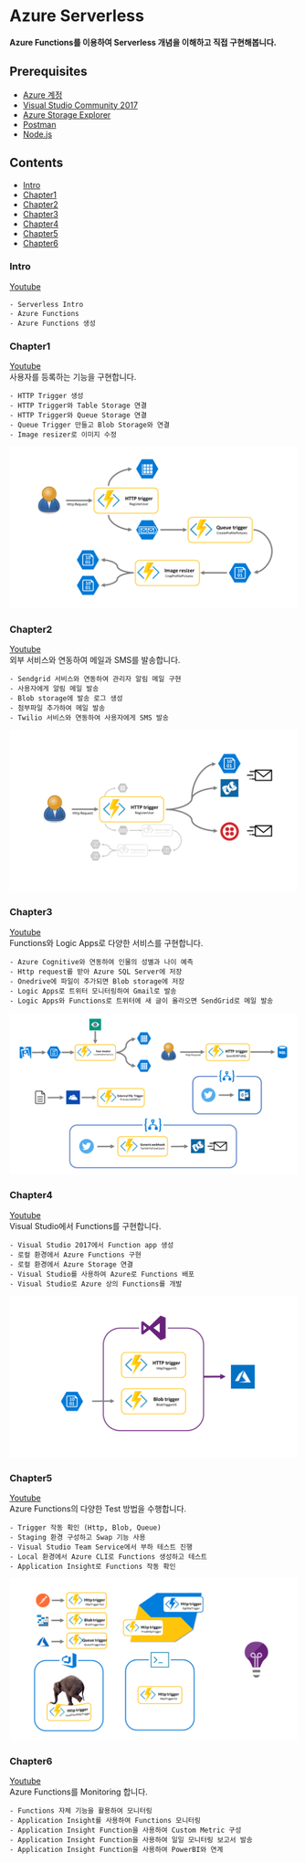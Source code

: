 # Azure Serverless
**Azure Functions를 이용하여 Serverless 개념을 이해하고 직접 구현해봅니다.**


## Prerequisites
- [Azure 계정](https://azure.microsoft.com/ko-kr/)
- [Visual Studio Community 2017](https://visualstudio.microsoft.com/ko/thank-you-downloading-visual-studio/?sku=Community&rel=15)
- [Azure Storage Explorer](https://azure.microsoft.com/ko-kr/features/storage-explorer/)
- [Postman](https://www.getpostman.com/)
- [Node.js](https://nodejs.org/en/download/)


## Contents
- [Intro](#intro)
- [Chapter1](#chapter1)
- [Chapter2](#chapter2)
- [Chapter3](#chapter3)
- [Chapter4](#chapter4)
- [Chapter5](#chapter5)
- [Chapter6](#chapter6)
    
    
### Intro
[Youtube](https://goo.gl/LFpWtC)

    - Serverless Intro
    - Azure Functions
    - Azure Functions 생성

### Chapter1
[Youtube](https://goo.gl/cUvQ2g)<br>
사용자를 등록하는 기능을 구현합니다.

    - HTTP Trigger 생성
    - HTTP Trigger와 Table Storage 연결
    - HTTP Trigger와 Queue Storage 연결
    - Queue Trigger 만들고 Blob Storage와 연결
    - Image resizer로 이미지 수정

![](/data/chapter01.PNG)

### Chapter2
[Youtube](https://www.youtube.com/playlist?list=PLoZOyjmMkw9luSZZrF0EMaopZJWjkjFv2)<br>
외부 서비스와 연동하여 메일과 SMS를 발송합니다.

    - Sendgrid 서비스와 연동하여 관리자 알림 메일 구현
    - 사용자에게 알림 메일 발송
    - Blob storage에 발송 로그 생성
    - 첨부파일 추가하여 메일 발송
    - Twilio 서비스와 연동하여 사용자에게 SMS 발송

![](/data/chapter02.PNG)

### Chapter3
[Youtube](https://www.youtube.com/playlist?list=PLoZOyjmMkw9nt6a3zgjFSSyATHHEThZUH)<br>
Functions와 Logic Apps로 다양한 서비스를 구현합니다.

    - Azure Cognitive와 연동하여 인물의 성별과 나이 예측
    - Http request를 받아 Azure SQL Server에 저장
    - Onedrive에 파일이 추가되면 Blob storage에 저장
    - Logic Apps로 트위터 모니터링하여 Gmail로 발송
    - Logic Apps와 Functions로 트위터에 새 글이 올라오면 SendGrid로 메일 발송

![](/data/chapter03.png)

### Chapter4
[Youtube](https://www.youtube.com/playlist?list=PLoZOyjmMkw9nnmbSqH_GoVj_JlQdhvOyz)<br>
Visual Studio에서 Functions를 구현합니다.

    - Visual Studio 2017에서 Function app 생성
    - 로컬 환경에서 Azure Functions 구현
    - 로컬 환경에서 Azure Storage 연결
    - Visual Studio를 사용하여 Azure로 Functions 배포
    - Visual Studio로 Azure 상의 Functions를 개발

![](/data/chapter04.png)

### Chapter5
[Youtube](https://www.youtube.com/playlist?list=PLoZOyjmMkw9mQz2Bqk7WolLZIahqm9Pun)<br>
Azure Functions의 다양한 Test 방법을 수행합니다.

    - Trigger 작동 확인 (Http, Blob, Queue)
    - Staging 환경 구성하고 Swap 기능 사용
    - Visual Studio Team Service에서 부하 테스트 진행
    - Local 환경에서 Azure CLI로 Functions 생성하고 테스트
    - Application Insight로 Functions 작동 확인

![](/data/chapter05.png)

### Chapter6
[Youtube]()<br>
Azure Functions를 Monitoring 합니다.

    - Functions 자체 기능을 활용하여 모니터링
    - Application Insight를 사용하여 Functions 모니터링
    - Application Insight Function을 사용하여 Custom Metric 구성
    - Application Insight Function을 사용하여 일일 모니터링 보고서 발송
    - Application Insight Function을 사용하여 PowerBI와 연계
